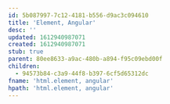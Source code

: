 ```yaml
---
id: 5b087997-7c12-4181-b556-d9ac3c094610
title: 'Element, Angular'
desc: ''
updated: 1612940987071
created: 1612940987071
stub: true
parent: 80ee8633-a9ac-480b-a894-f95c09ebd00f
children:
  - 94573b84-c3a9-44f8-b397-6cf5d65312dc
fname: 'html.element, angular'
hpath: 'html.element, angular'
---
```



